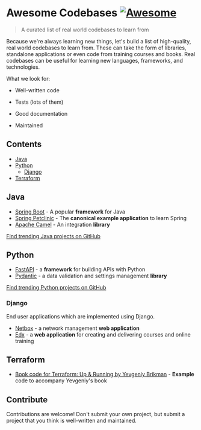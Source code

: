 # Awesome Codebases [![Awesome](https://awesome.re/badge.svg)](https://awesome.re)

> A curated list of real world codebases to learn from

Because we're always learning new things, let's build a list of high-quality, real world codebases to learn from. These can take the form of libraries, standalone applications or even code from training courses and books. Real codebases can be useful for learning new languages, frameworks, and technologies.

What we look for:

- Well-written code

- Tests (lots of them)

- Good documentation

- Maintained

## Contents

- [Java](#java)
- [Python](#python)
    - [Django](#django)
- [Terraform](#terraform)


## Java

- [Spring Boot](https://github.com/spring-projects/spring-boot) - A popular **framework** for Java
- [Spring Petclinic](https://github.com/spring-projects/spring-petclinic) - The **canonical example application** to learn Spring
- [Apache Camel](https://github.com/apache/camel) - An integration **library**

[Find trending Java projects on GitHub](https://github.com/trending/java?since=daily)

## Python

- [FastAPI](https://github.com/tiangolo/fastapi) - a **framework** for building APIs with Python
- [Pydantic](https://github.com/pydantic/pydantic) - a data validation and settings management **library**

[Find trending Python projects on GitHub](https://github.com/trending/python?since=daily)

### Django

End user applications which are implemented using Django.

- [Netbox](https://github.com/netbox-community/netbox) - a network management **web application**
- [Edx](https://github.com/openedx/edx-platform) - a **web application** for creating and delivering courses and online training

## Terraform

- [Book code for Terraform: Up & Running by Yevgeniy Brikman](https://github.com/brikis98/terraform-up-and-running-code) - **Example** code to accompany Yevgeniy's book


## Contribute

Contributions are welcome! Don't submit your own project, but submit a project that you think is well-written and maintained.

